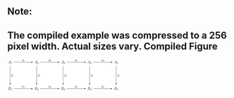 Note:
-----
The compiled example was compressed to a 256
pixel width. Actual sizes vary.
Compiled Figure
---------------
![Example](Commutative_Diagram_006.png)
